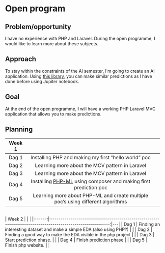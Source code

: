# Open program
## Problem/opportunity
I have no experience with PHP and Laravel. During the open programme, I would like to learn more about these subjects. 
## Approach
To stay within the constraints of the AI semester, I'm going to create an AI application. Using [this library](https://php-ml.readthedocs.io/en/latest/), you can make similar predictions as I have done before using Jupiter notebook. 
## Goal
At the end of the open programme, I will have a working PHP Laravel MVC application that allows you to make predictions. 
## Planning
| Week 1 |                                                                                                              |   |
|:------:|:------------------------------------------------------------------------------------------------------------:|---|
| Dag 1  | Installing PHP and making my first “hello world” poc                                                         |   |
| Dag 2  | Learning more about the MCV pattern in Laravel                                                               |   |
| Dag 3  | Learning more about the MCV pattern in Laravel                                                               |   |
| Dag 4  | Installing [PHP-ML](https://php-ml.readthedocs.io/en/latest/) using composer and making first prediction poc |   |
| Dag 5  | Learning more about PHP-ML and create multiple poc’s using different algorithms                              |   |
<br>
| Week 2 |                                                                                                              |   |
|:------:|:------------------------------------------------------------------------------------------------------------:|---|
| Dag 1  | Finding an interesting dataset and make a simple EDA (also using PHP?)                                       |   |
| Dag 2  | Finding a good way to make the EDA visible in the php project                                                |   |
| Dag 3  | Start prediction phase.                                                                                      |   |
| Dag 4  | Finish prediction phase                                                                                      |   |
| Dag 5  | Finish php website.                                                                                          |   |